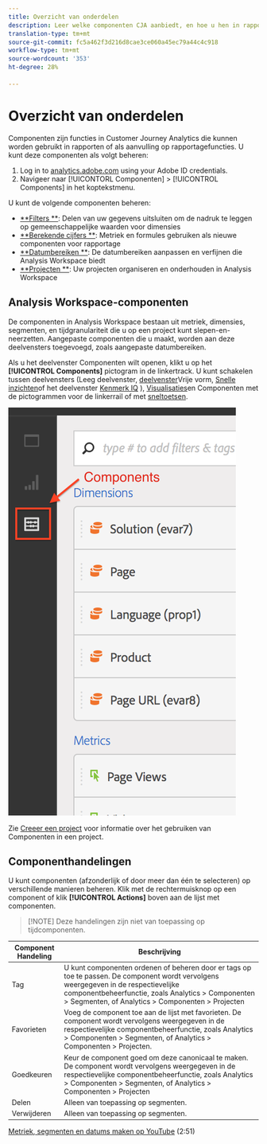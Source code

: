```yaml
---
title: Overzicht van onderdelen
description: Leer welke componenten CJA aanbiedt, en hoe u hen in rapportering kunt gebruiken.
translation-type: tm+mt
source-git-commit: fc5a462f3d216d8cae3ce060a45ec79a44c4c918
workflow-type: tm+mt
source-wordcount: '353'
ht-degree: 28%

---
```



# Overzicht van onderdelen

Componenten zijn functies in Customer Journey Analytics die kunnen worden gebruikt in rapporten of als aanvulling op rapportagefuncties. U kunt deze componenten als volgt beheren:

1. Log in to [analytics.adobe.com](https://analytics.adobe.com) using your Adobe ID credentials.
2. Navigeer naar [!UICONTORL Componenten] > [!UICONTROL Components] in het koptekstmenu.

U kunt de volgende componenten beheren:

* [**Filters **](filters/filters-overview.md): Delen van uw gegevens uitsluiten om de nadruk te leggen op gemeenschappelijke waarden voor dimensies
* [**Berekende cijfers **](calc-metrics/calc-metr-overview.md): Metriek en formules gebruiken als nieuwe componenten voor rapportage
* [**Datumbereiken **](date-ranges/overview.md): De datumbereiken aanpassen en verfijnen die Analysis Workspace biedt
* [**Projecten **](/help/analysis-workspace/home.md): Uw projecten organiseren en onderhouden in Analysis Workspace

## Analysis Workspace-componenten

De componenten in Analysis Workspace bestaan uit metriek, dimensies, segmenten, en tijdgranulariteit die u op een project kunt slepen-en-neerzetten. Aangepaste componenten die u maakt, worden aan deze deelvensters toegevoegd, zoals aangepaste datumbereiken.

Als u het deelvenster Componenten wilt openen, klikt u op het **[!UICONTROL Components]** pictogram in de linkertrack. U kunt schakelen tussen deelvensters (Leeg deelvenster, [deelvenster](/help/analysis-workspace/visualizations/freeform-table.md)Vrije vorm, [Snelle inzichten](/help/analysis-workspace/c-panels/quickinsight.md)of het deelvenster [Kenmerk IQ](/help/analysis-workspace/c-panels/attribution.md) ), [Visualisaties](/help/analysis-workspace/visualizations/freeform-analysis-visualizations.md)en Componenten met de pictogrammen voor de linkerrail of met [sneltoetsen](/help/analysis-workspace/build-workspace-project/fa-shortcut-keys.md).

![](assets/components.png)

Zie [Creeer een project](/help/analysis-workspace/home.md) voor informatie over het gebruiken van Componenten in een project.

## Componenthandelingen

U kunt componenten (afzonderlijk of door meer dan één te selecteren) op verschillende manieren beheren. Klik met de rechtermuisknop op een component of klik **[!UICONTROL Actions]** boven aan de lijst met componenten.

>[!NOTE] Deze handelingen zijn niet van toepassing op tijdcomponenten.

| Component Handeling | Beschrijving |
|--- |--- |
| Tag | U kunt componenten ordenen of beheren door er tags op toe te passen. De component wordt vervolgens weergegeven in de respectievelijke componentbeheerfunctie, zoals Analytics > Componenten > Segmenten, of Analytics > Componenten > Projecten |
| Favorieten | Voeg de component toe aan de lijst met favorieten. De component wordt vervolgens weergegeven in de respectievelijke componentbeheerfunctie, zoals Analytics > Componenten > Segmenten, of Analytics > Componenten > Projecten. |
| Goedkeuren | Keur de component goed om deze canonicaal te maken. De component wordt vervolgens weergegeven in de respectievelijke componentbeheerfunctie, zoals Analytics > Componenten > Segmenten, of Analytics > Componenten > Projecten |
| Delen | Alleen van toepassing op segmenten. |
| Verwijderen | Alleen van toepassing op segmenten. |

[Metriek, segmenten en datums maken op YouTube](https://www.youtube.com/watch?v=XXJuNAte8E8&amp;index=25&amp;list=PL2tCx83mn7GuNnQdYGOtlyCu0V5mEZ8sS) (2:51)


